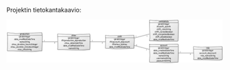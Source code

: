 Projektin tietokantakaavio:

![Projektin tietokantakaavio](https://github.com/vlappala/Staffer/blob/master/documentation/DBChart.jpg)
